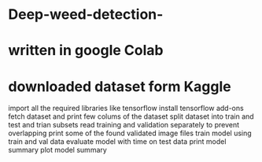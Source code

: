 # Deep-weed-detection-

# written in google Colab

# downloaded dataset form Kaggle 

import all the required libraries like tensorflow
install tensorflow add-ons
fetch dataset and print few colums of the dataset
split dataset into train and test and trian subsets
read training and validation separately to prevent overlapping
print some of the found validated image files
train model using train and val data
evaluate model with time on test data
print model summary 
plot model summary 
